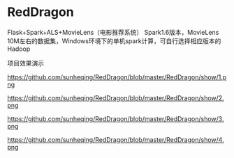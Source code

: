 # RedDragon
Flask+Spark+ALS+MovieLens（电影推荐系统）
Spark1.6版本，MovieLens 10M左右的数据集，Windows环境下的单机spark计算，可自行选择相应版本的Hadoop

项目效果演示

https://github.com/sunheqing/RedDragon/blob/master/RedDragon/show/1.png

https://github.com/sunheqing/RedDragon/blob/master/RedDragon/show/2.png

https://github.com/sunheqing/RedDragon/blob/master/RedDragon/show/3.png

https://github.com/sunheqing/RedDragon/blob/master/RedDragon/show/4.png
